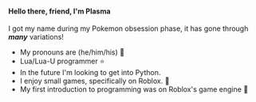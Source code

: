 #### Hello there, friend, I'm Plasma

I got my name during my Pokemon obsession phase, it has gone through ***many*** variations!

- My pronouns are (he/him/his) 💙
- Lua/Lua-U programmer ⭐
- In the future I'm looking to get into Python. 
- I enjoy small games, specifically on Roblox. 🌲
- My first introduction to programming was on Roblox's game engine 🎲
